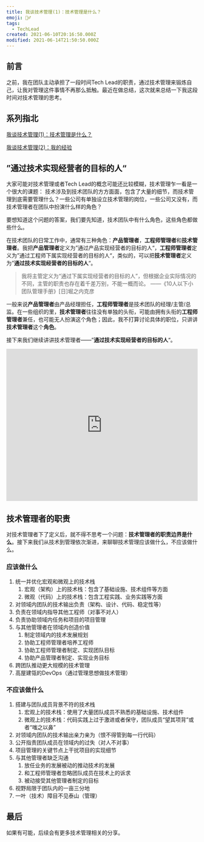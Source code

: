 ```yaml
---
title: 我谈技术管理(1)：技术管理是什么？
emoji: 🧘‍♂️
tags: 
  - TechLead
created: 2021-06-10T20:16:50.000Z
modified: 2021-06-14T21:50:50.000Z
---
```


## 前言

之前，我在团队主动承担了一段时间Tech Lead的职责，通过技术管理来锻炼自己，让我对管理这件事情不再那么抵触。最近在做总结，这次就来总结一下我这段时间对技术管理的思考。

## 系列指北

[我谈技术管理(1)：技术管理是什么？](https://blog.insutanto.tech/code-notes/2021-06/techlead/what_is_tech_lead)

[我谈技术管理(2)：我的经验](https://blog.insutanto.tech/code-notes/2021-06/techlead/my_experience)

## ”通过技术实现经营者的目标的人“

大家可能对技术管理或者Tech Lead的概念可能还比较模糊，技术管理乍一看是一个很大的课题：
技术涉及到技术团队的方方面面，包含了大量的细节，而技术管理到底需要管理什么？一些公司有单独设立技术管理的岗位，一些公司又没有，而技术管理者在团队中扮演什么样的角色？

要想知道这个问题的答案，我们要先知道，技术团队中有什么角色，这些角色都做些什么。

在技术团队的日常工作中，通常有三种角色：**产品管理者**，**工程师管理者**和**技术管理者**。我把**产品管理者**定义为”通过产品实现经营者的目标的人“，**工程师管理者**定义为”通过工程师下属实现经营者的目标的人“，类似的，可以把**技术管理者**定义为”**通过技术实现经营者的目标的人**“。

> 我将主管定义为“通过下属实现经营者的目标的人”，但根据企业实际情况的不同，主管的职责也存在着千差万别，不能一概而论。
——《10人以下小团队管理手册》[日]堀之内克彦

一般来说**产品管理者**由产品经理担任，**工程师管理者**是技术团队的经理/主管/总监。在一些组织的里，**技术管理者**往往没有单独的头衔，可能由拥有头衔的**工程师管理者**兼任，也可能无人扮演这个角色；因此，我不打算讨论具体的职位，只讲讲**技术管理者**这个**角色**。

接下来我们继续讲讲技术管理者——”**通过技术实现经营者的目标的人**“。

<iframe frameborder="0" style="width:100%;height:400px;" src="https://viewer.diagrams.net/?highlight=0000ff&edit=_blank&layers=1&nav=1#R5ZjLjpswFIafxstW4BuwhAyZbrqaRdcUPIDG4JQ4TdKn7wHsALlII%2BU6SjbY%2Fzm%2B%2FZ9tIhCZVZvXJlkUP1UmJMJOtkHkBWHsOsSHR6tse4V5QS%2FkTZmZpEF4K%2F8J29KoqzITy0miVkrqcjEVU1XXItUTLWkatZ6mvSs5HXWR5OJAeEsTeaj%2BKjNdGNXlwRD4Icq8MEP72OsDv5P0I2%2FUqjbj1aoWfaRKbDdmjcsiydR6JJEYkVmjlO5L1WYmZGurdaxvNz8R3U25EbX%2BTAPsMmIa%2FU3kyqzczE1vrRXQCFyHSvReSjlTUjVdgMwd33MY6GqRpKVuSXMHqkvdqA9hEzsDSFToSkLNbbtRtR530%2F1AP5y%2FnZ1otNiMJLOeV6EqoZstpJgoocZbs%2B1wwL6zXlkPGJljsooRwZ2YmK2T73ofPISCsfG0pfgMS10chtFjWer6e5bymztKznBU%2BIxT%2FFCO0uDujtIjjnKpzbon1vI%2FK2UD35bdRR1CAuGLzRCEUt49Y4qiEIUeihkKCPJdFHsojFHYFWDhPkexj2BP%2BcwOCRPuRzV97LMFW%2B0EzIsCU6gnssxrqKRAQgCmqCVQwhUemkBVZpm8HVbsOZajBWtfCiOubnCEq3chrOxsrNQ5jpUjP2ypQSGYoXD%2BPFg9fHes%2FGpYGYqAI%2BtoAr5egYL%2FPHxpMKXL%2BI3pemfTxSfo0pZlELZQ4fS2LOFSjjvM1zvPB3w%2FgXG0R1x%2BGazM23vJHjm09AhVeiGq%2Fj2o3uA4PwheSry9W5niY3%2F1r4k4uBriw9P5hIh5ENwbse3mCohZywUItowIil4GxF8SFuNsDxahV7twoTp8Jelio69QJP4P"></iframe>

## 技术管理者的职责

对技术管理者下了定义后，就不得不思考一个问题：**技术管理者的职责边界是什么**。接下来我们从技术到管理依次渐进，来聊聊技术管理应该做什么，不应该做什么。

### 应该做什么

1. 统一并优化宏观和微观上的技术栈
    1. 宏观（架构）上的技术栈：包含了基础设施、技术组件等方面
    2. 微观（代码）上的技术栈：包含工程实践、业务实践等方面
2. 对领域内团队的技术输出负责（架构、设计、代码、稳定性等）
3. 负责在领域内指导其他工程师（对事不对人）
4. 负责协助领域内任务和项目的项目管理
5. 与其他管理者在领域内创造价值
    1. 制定领域内的技术发展规划
    2. 协助工程师管理者培养工程师
    3. 协助工程师管理者制定、实现团队目标
    4. 协助产品管理者制定、实现业务目标
6. 跨团队推动更大规模的技术管理
7. 高屋建瓴的DevOps（通过管理思想做技术管理）

### 不应该做什么

1. 搭建与团队成员背景不符的技术栈
    1. 宏观上的技术栈：使用了大量团队成员不熟悉的基础设施、技术组件
    2. 微观上的技术栈：代码实践上过于激进或者保守，团队成员“望其项背”或者“嗤之以鼻”
2. 对领域内团队的技术输出亲力亲为（恨不得管到每一行代码）
3. 公开指责团队成员在领域内的过失（对人不对事）
4. 项目管理的关键节点上干扰项目的实现细节
5. 与其他管理者缺乏沟通
    1. 放任业务的发展被动的推动技术的发展
    2. 和工程师管理者忽略团队成员在技术上的诉求
    3. 被动接受其他管理者制定的目标
6. 视野局限于团队内的一亩三分地
7. 一叶（技术）障目不见泰山（管理）

## 最后

如果有可能，后续会有更多技术管理相关的分享。